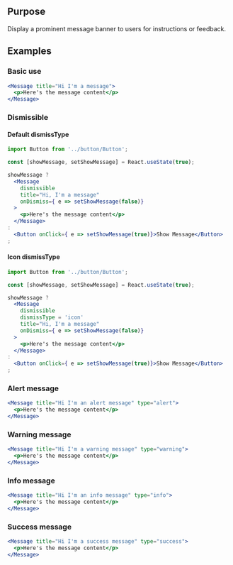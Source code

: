 ## Purpose
Display a prominent message banner to users for instructions or feedback.

## Examples
### Basic use
```jsx
<Message title="Hi I'm a message">
  <p>Here's the message content</p>
</Message>
```

### Dismissible
#### Default dismissType
```jsx
import Button from '../button/Button';

const [showMessage, setShowMessage] = React.useState(true);

showMessage ?
  <Message
    dismissible
    title="Hi, I'm a message"
    onDismiss={ e => setShowMessage(false)}
  >
    <p>Here's the message content</p>
  </Message>
:
  <Button onClick={ e => setShowMessage(true)}>Show Message</Button>
;
```

#### Icon dismissType
```jsx
import Button from '../button/Button';

const [showMessage, setShowMessage] = React.useState(true);

showMessage ?
  <Message
    dismissible
    dismissType = 'icon'
    title="Hi, I'm a message"
    onDismiss={ e => setShowMessage(false)}
  >
    <p>Here's the message content</p>
  </Message>
:
  <Button onClick={ e => setShowMessage(true)}>Show Message</Button>
;
```

### Alert message
```jsx
<Message title="Hi I'm an alert message" type="alert">
  <p>Here's the message content</p>
</Message>
```

### Warning message
```jsx
<Message title="Hi I'm a warning message" type="warning">
  <p>Here's the message content</p>
</Message>
```

### Info message
```jsx
<Message title="Hi I'm an info message" type="info">
  <p>Here's the message content</p>
</Message>
```

### Success message
```jsx
<Message title="Hi I'm a success message" type="success">
  <p>Here's the message content</p>
</Message>
```
